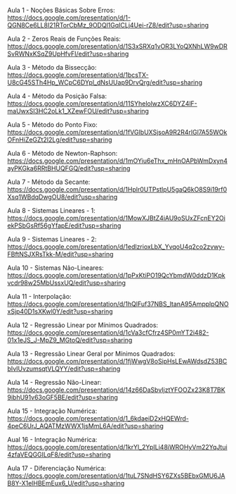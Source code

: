 Aula 1 - Noções Básicas Sobre Erros: https://docs.google.com/presentation/d/1-QGN8Ce6LL8I21RTorCbMz_9ODQl1GqICLj4Uei-rZ8/edit?usp=sharing

Aula 2 - Zeros Reais de Funções Reais: https://docs.google.com/presentation/d/1S3xSRXq1vOR3LYoQXNhLW9wDRSvRWNxKSqZ9UpHfvFI/edit?usp=sharing

Aula 3 - Método da Bissecção: https://docs.google.com/presentation/d/1bcsTX-U8cG45STh4Hp_WCpC6DYpl_dNsUUap9DrvQrg/edit?usp=sharing

Aula 4 - Método da Posição Falsa: https://docs.google.com/presentation/d/11SYhelolwzXC6DYZ4lF-maUwxSI3HC2oLk1_XZewFOU/edit?usp=sharing

Aula 5 - Método do Ponto Fixo: https://docs.google.com/presentation/d/1fVGIbUXSjsoA9R2R4rlGl7A55WOkOFnHiZeGZt2I2Lg/edit?usp=sharing

Aula 6 - Método de Newton-Raphson: https://docs.google.com/presentation/d/1mOYiu6eThx_mHnOAPbWmDxyn4ayPKGka6RRtBHUQFGQ/edit?usp=sharing

Aula 7 - Método da Secante: https://docs.google.com/presentation/d/1Hplr0UTPstIpU5gaQ6kO8S9i19rf0Xsq1WBdqDwgOU8/edit?usp=sharing

Aula 8 - Sistemas Lineares - 1: https://docs.google.com/presentation/d/1MowXJBtZ4iAU9oSUxZFcnEY2OiekPSbGsRf56gYfapE/edit?usp=sharing

Aula 9 - Sistemas Lineares - 2: https://docs.google.com/presentation/d/1edlzrioxLbX_YvqoU4q2co2zvwy-FBftNSJXRsTkk-M/edit?usp=sharing

Aula 10 - Sistemas Não-Lineares: https://docs.google.com/presentation/d/1pPxKtiPO19QcYbmdW0ddzD1Kpkvcdr98w25MbUssxUQ/edit?usp=sharing

Aula 11 - Interpolação: https://docs.google.com/presentation/d/1hQlFuf37NBS_ltanA95AmpplpQNOxSjp40D1sXKwl0Y/edit?usp=sharing

Aula 12 - Regressão Linear por Mínimos Quadrados: https://docs.google.com/presentation/d/1cVa3cfCfrz4SP0mYT2i482-01x1eJS_J-MpZ9_MGtoQ/edit?usp=sharing

Aula 13 - Regressão Linear Geral por Mínimos Quadrados: https://docs.google.com/presentation/d/1fjWwgV8oSipHsLEwAWdsdZ53BCbIvIUvzumsqtVLQYY/edit?usp=sharing

Aula 14 - Regressão Não-Linear: https://docs.google.com/presentation/d/14z66DaSbvIjztYFOOZx23K8T7BK9ibhU91v63oGF5BE/edit?usp=sharing

Aula 15 - Integração Numérica: https://docs.google.com/presentation/d/1_6kdaeiD2xHQEWrd-4peC6UrJ_AQATMzWWX1jsMmL6A/edit?usp=sharing

Aual 16 - Integração Numérica: https://docs.google.com/presentation/d/1krYl_2YpILi48iWROHyVm22YqJtui4zfaVEQGGILqF8/edit?usp=sharing

Aula 17 - Diferenciação Numérica: https://docs.google.com/presentation/d/1tuL7SNdHSY6ZXs5BEbxGMU6JAB8Y-X1elHBEmEux6_U/edit?usp=sharing
